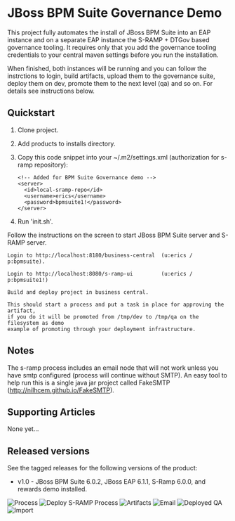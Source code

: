 JBoss BPM Suite Governance Demo
===============================
This project fully automates the install of JBoss BPM Suite into an EAP instance and on a separate EAP instance the S-RAMP + DTGov based governance 
tooling. It requires only that you add the governance tooling credentials to your central maven settings before you run the
installation.

When finished, both instances will be running and you can follow the instrctions to login, build artifacts, upload them to the
governance suite, deploy them on dev, promote them to the next level (qa) and so on. For details see instructions below.


Quickstart
----------

1. Clone project.

2. Add products to installs directory.

3. Copy this code snippet into your ~/.m2/settings.xml (authorization for s-ramp repository):

   ```
   <!-- Added for BPM Suite Governance demo -->
   <server>
     <id>local-sramp-repo</id>
     <username>erics</username>
     <password>bpmsuite1!</password>
   </server>
   ```

4. Run 'init.sh'.

Follow the instructions on the screen to start JBoss BPM Suite server and S-RAMP server.

   ```
   Login to http://localhost:8180/business-central  (u:erics / p:bpmsuite).

   Login to http://localhost:8080/s-ramp-ui         (u:erics / p:bpmsuite1!)

   Build and deploy project in business central.

   This should start a process and put a task in place for approving the artifact, 
   if you do it will be promoted from /tmp/dev to /tmp/qa on the filesystem as demo
   example of promoting through your deployment infrastructure.
   ```


Notes
-----
The s-ramp process includes an email node that will not work unless you have smtp configured (process will continue without SMTP). 
An easy tool to help run this is a single java jar project called FakeSMTP (http://nilhcem.github.io/FakeSMTP).


Supporting Articles
-------------------
None yet...


Released versions
-----------------

See the tagged releases for the following versions of the product:

- v1.0 - JBoss BPM Suite 6.0.2, JBoss EAP 6.1.1, S-Ramp 6.0.0, and rewards demo installed.


![Process](https://github.com/eschabell/bpms-governance-demo/blob/master/docs/demo-images/dtgov-process.png?raw=true)
![Deploy S-RAMP Process](https://github.com/eschabell/bpms-governance-demo/blob/master/docs/demo-images/s-ramp-process-upload.png?raw=true)
![Artifacts](https://github.com/eschabell/bpms-governance-demo/blob/master/docs/demo-images/sramp-artifacts.png?raw=true)
![Email](https://github.com/eschabell/bpms-governance-demo/blob/master/docs/demo-images/sramp-email-notify.png?raw=true)
![Deployed QA](https://github.com/eschabell/bpms-governance-demo/blob/master/docs/demo-images/dtgov-deploy-qa.png?raw=true)
![Import](https://github.com/eschabell/bpms-governance-demo/blob/master/docs/demo-images/sramp-import-rewards.png?raw=true)


